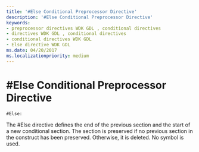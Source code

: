 ```yaml
---
title: '#Else Conditional Preprocessor Directive'
description: '#Else Conditional Preprocessor Directive'
keywords:
- preprocessor directives WDK GDL , conditional directives
- directives WDK GDL , conditional directives
- conditional directives WDK GDL
- Else directive WDK GDL
ms.date: 04/20/2017
ms.localizationpriority: medium
---
```


# \#Else Conditional Preprocessor Directive


```GDL
#Else:
```

The \#Else directive defines the end of the previous section and the start of a new conditional section. The section is preserved if no previous section in the construct has been preserved. Otherwise, it is deleted. No symbol is used.
